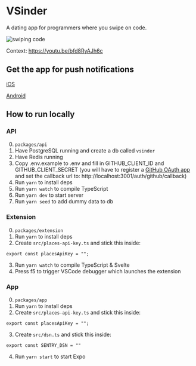 # VSinder

A dating app for programmers where you swipe on code.

![swiping code](https://media.giphy.com/media/Vhw2lTXYI6FhGrbE2G/giphy.gif)

Context: https://youtu.be/bfd8RyAJh6c

## Get the app for push notifications

[iOS](https://apps.apple.com/us/app/vsinder/id1542523079?itsct=apps_box&itscg=30200)

[Android](https://play.google.com/store/apps/details?id=com.benawad.vsinder)

## How to run locally

### API

0. `packages/api`
1. Have PostgreSQL running and create a db called `vsinder`
2. Have Redis running
3. Copy .env.example to .env and fill in GITHUB_CLIENT_ID and GITHUB_CLIENT_SECRET (you will have to register a [GitHub OAuth app](https://docs.github.com/en/free-pro-team@latest/developers/apps/creating-an-oauth-app) and set the callback url to: http://localhost:3001/auth/github/callback)
4. Run `yarn` to install deps
5. Run `yarn watch` to compile TypeScript
6. Run `yarn dev` to start server
7. Run `yarn seed` to add dummy data to db

### Extension

0. `packages/extension`
1. Run `yarn` to install deps
2. Create `src/places-api-key.ts` and stick this inside:
```
export const placesApiKey = "";
```
3. Run `yarn watch` to compile TypeScript & Svelte
4. Press f5 to trigger VSCode debugger which launches the extension

### App

0. `packages/app`
1. Run `yarn` to install deps
2. Create `src/places-api-key.ts` and stick this inside:
```
export const placesApiKey = "";
```
3. Create `src/dsn.ts` and stick this inside:
```
export const SENTRY_DSN = ""
```
4. Run `yarn start` to start Expo
